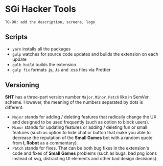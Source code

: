 # SGi Hacker Tools

```
TO-DO: add the description, screens, logo
```

## Scripts

* `yarn` installs all the packages
* `gulp` watches for source code updates and builds the extension on each update
* `gulb build` builds the extension
* `gulp fix` formats .js, .ts and .css files via Prettier

## Versioning

**SHT** has a three-part version number `Major.Minor.Patch` like in SemVer scheme. However, the meaning of the numbers separated by dots is different:
* `Major` stands for adding / deleting features that radically change the UX and designed to be used frequently (such as option to block users).
* `Minor` stands for updating features or adding / deleting fun or small features (such as option to hide chat or button that make you able to decrease the reputation of the **Small Games** bot with a random quote from **I, Robot** as a commentary).
* `Patch` stands for fixes. That can be both bug fixes in the extension's code and fixes of **Small Games** problems (such as bugs, bad png icons instead of svg, distracting UI elements and other bad design decisions).